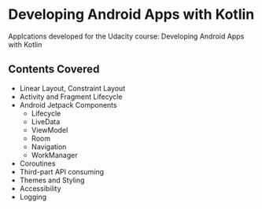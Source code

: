 # Developing Android Apps with Kotlin
Applcations developed for the Udacity course: Developing Android Apps with Kotlin

## Contents Covered
- Linear Layout, Constraint Layout
- Activity and Fragment Lifecycle
- Android Jetpack Components
  - Lifecycle
  - LiveData
  - ViewModel
  - Room
  - Navigation
  - WorkManager
- Coroutines
- Third-part API consuming 
- Themes and Styling
- Accessibility
- Logging
